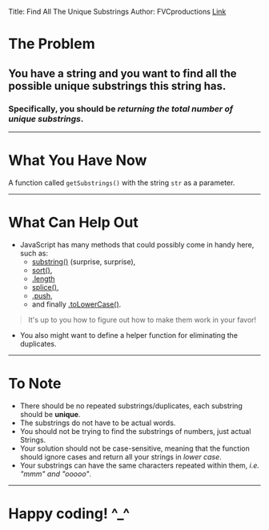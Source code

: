 Title: Find All The Unique Substrings
Author: FVCproductions
[Link](http://www.codewars.com/kata/find-all-the-unique-substrings)

# **The Problem**

## You have a string and you want to find all the possible unique substrings this string has.

### Specifically, you should be *returning the total number of unique substrings*.

---

# **What You Have Now**

A function called `getSubstrings()` with the string `str` as a parameter.

---

# What Can Help Out

- JavaScript has many methods that could possibly come in handy here, such as:
  - [substring()](https://developer.mozilla.org/en-US/docs/Web/JavaScript/Reference/Global_Objects/String/substring) (surprise, surprise),
  - [sort()](https://developer.mozilla.org/en-US/docs/Web/JavaScript/Reference/Global_Objects/Array/sort),
  - [.length](https://developer.mozilla.org/en-US/docs/Web/JavaScript/Reference/Global_Objects/String/length)
  - [splice()](https://developer.mozilla.org/en-US/docs/Web/JavaScript/Reference/Global_Objects/Array/splice),
  - [.push](https://developer.mozilla.org/en-US/docs/Web/JavaScript/Reference/Global_Objects/Array/push),
  - and finally [.toLowerCase()](https://developer.mozilla.org/en-US/docs/Web/JavaScript/Reference/Global_Objects/String/toLowerCase).

> It's up to you how to figure out how to make them work in your favor!

- You also might want to define a helper function for eliminating the duplicates.

---

# To Note

- There should be no repeated substrings/duplicates, each substring should be **unique**.
- The substrings do not have to be actual words.
- You should not be trying to find the substrings of numbers, just actual Strings.
- Your solution should not be case-sensitive, meaning that the function should ignore cases and return all your strings in *lower case*.
- Your substrings can have the same characters repeated within them, *i.e. "mmm" and "ooooo"*.

---

# Happy coding! ^_^
